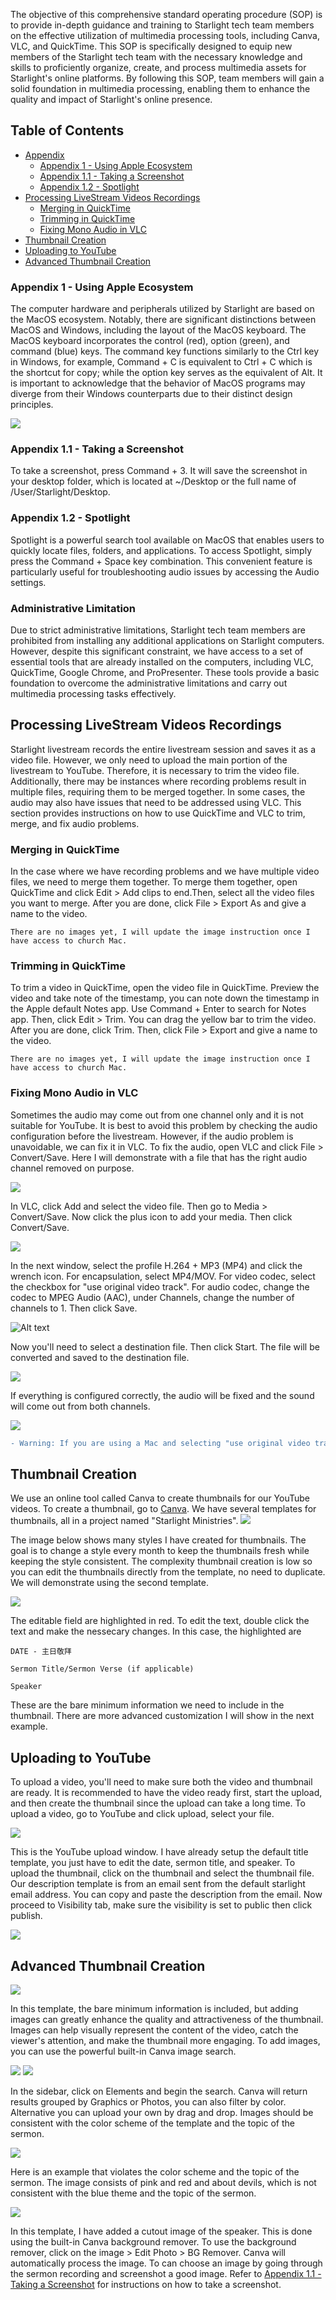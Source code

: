 
The objective of this comprehensive standard operating procedure (SOP) is to provide in-depth guidance and training to Starlight tech team members on the effective utilization of multimedia processing tools, including Canva, VLC, and QuickTime. This SOP is specifically designed to equip new members of the Starlight tech team with the necessary knowledge and skills to proficiently organize, create, and process multimedia assets for Starlight's online platforms. By following this SOP, team members will gain a solid foundation in multimedia processing, enabling them to enhance the quality and impact of Starlight's online presence.

## Table of Contents
- [Appendix](#appendix-1---using-apple-ecosystem)
    - [Appendix 1 - Using Apple Ecosystem](#appendix-1---using-apple-ecosystem)
    - [Appendix 1.1 - Taking a Screenshot](#appendix-11---taking-a-screenshot)
    - [Appendix 1.2 - Spotlight](#appendix-12---spotlight)
- [Processing LiveStream Videos Recordings](#processing-livestream-videos-recordings)
    - [Merging in QuickTime](#merging-in-quicktime)
    - [Trimming in QuickTime](#trimming-in-quicktime)
    - [Fixing Mono Audio in VLC](#fixing-mono-audio-in-vlc)
- [Thumbnail Creation](#thumbnail-creation)
- [Uploading to YouTube](#uploading-to-youtube)
- [Advanced Thumbnail Creation](#advanced-thumbnail-creation)


### Appendix 1 - Using Apple Ecosystem

The computer hardware and peripherals utilized by Starlight are based on the MacOS ecosystem. Notably, there are significant distinctions between MacOS and Windows, including the layout of the MacOS keyboard. The MacOS keyboard incorporates the control (red), option (green), and command (blue) keys. The command key functions similarly to the Ctrl key in Windows, for example, Command + C is equivalent to Ctrl + C which is the shortcut for copy; while the option key serves as the equivalent of Alt. It is important to acknowledge that the behavior of MacOS programs may diverge from their Windows counterparts due to their distinct design principles.

![](assets/2024-01-11-22-46-35.png)

### Appendix 1.1 - Taking a Screenshot

To take a screenshot, press Command + 3. It will save the screenshot in your desktop folder, which is located at ~/Desktop or the full name of /User/Starlight/Desktop.

### Appendix 1.2 - Spotlight
Spotlight is a powerful search tool available on MacOS that enables users to quickly locate files, folders, and applications. To access Spotlight, simply press the Command + Space key combination. This convenient feature is particularly useful for troubleshooting audio issues by accessing the Audio settings. 

### Administrative Limitation

Due to strict administrative limitations, Starlight tech team members are prohibited from installing any additional applications on Starlight computers. However, despite this significant constraint, we have access to a set of essential tools that are already installed on the computers, including VLC, QuickTime, Google Chrome, and ProPresenter. These tools provide a basic foundation to overcome the administrative limitations and carry out multimedia processing tasks effectively.

## Processing LiveStream Videos Recordings

Starlight livestream records the entire livestream session and saves it as a video file. However, we only need to upload the main portion of the livestream to YouTube. Therefore, it is necessary to trim the video file. Additionally, there may be instances where recording problems result in multiple files, requiring them to be merged together. In some cases, the audio may also have issues that need to be addressed using VLC. This section provides instructions on how to use QuickTime and VLC to trim, merge, and fix audio problems.

### Merging in QuickTime

In the case where we have recording problems and we have multiple video files, we need to merge them together. To merge them together, open QuickTime and click Edit > Add clips to end.Then, select all the video files you want to merge. After you are done, click File > Export As and give a name to the video.

`There are no images yet, I will update the image instruction once I have access to church Mac.`

### Trimming in QuickTime

To trim a video in QuickTime, open the video file in QuickTime. Preview the video and take note of the timestamp, you can note down the timestamp in the Apple default Notes app. Use Command + Enter to search for Notes app. Then, click Edit > Trim. You can drag the yellow bar to trim the video. After you are done, click Trim. Then, click File > Export and give a name to the video. 

`There are no images yet, I will update the image instruction once I have access to church Mac.`

### Fixing Mono Audio in VLC

Sometimes the audio may come out from one channel only and it is not suitable for YouTube. It is best to avoid this problem by checking the audio configuration before the livestream. However, if the audio problem is unavoidable, we can fix it in VLC. To fix the audio, open VLC and click File > Convert/Save. Here I will demonstrate with a file that has the right audio channel removed on purpose. 

![](assets/2024-01-20-23-58-08.png)

In VLC, click Add and select the video file. Then go to Media > Convert/Save. Now click the plus icon to add your media. Then click Convert/Save.

![](assets/2024-01-21-00-01-22.png)

In the next window, select the profile H.264 + MP3 (MP4) and click the wrench icon. For encapsulation, select MP4/MOV. For video codec, select the checkbox for "use original video track". For audio codec, change the codec to MPEG Audio (AAC), under Channels, change the number of channels to 1. Then click Save.

![Alt text](assets/starlight-sop.png)

Now you'll need to select a destination file. Then click Start. The file will be converted and saved to the destination file.

![](assets/2024-01-21-00-20-57.png)

If everything is configured correctly, the audio will be fixed and the sound will come out from both channels.

![](assets/2024-01-21-00-22-22.png)

```diff
- Warning: If you are using a Mac and selecting "use original video track" does not work, you can try to select "Video - H.264 + MP3 (MP4)" for video codec, I have not tested the reliability/reproducibility of "use original video track" since I do not have access to church's Mac. It is preferred to use "use original video track" since it is faster. If I have access to church's Mac, I will test for consistent results and update this SOP.
```

## Thumbnail Creation

We use an online tool called Canva to create thumbnails for our YouTube videos. To create a thumbnail, go to [Canva](https://www.canva.com/). We have several templates for thumbnails, all in a project named "Starlight Ministries".
![](assets/2024-01-20-23-50-24.png)

The image below shows many styles I have created for thumbnails. The goal is to change a style every month to keep the thumbnails fresh while keeping the style consistent. The complexity thumbnail creation is low so you can edit the thumbnails directly from the template, no need to duplicate. We will demonstrate using the second template.

![](assets/2024-01-21-00-31-32.png)

The editable field are highlighted in red. To edit the text, double click the text and make the nessecary changes. In this case, the highlighted are 

`DATE - 主日敬拜`

`Sermon Title/Sermon Verse (if applicable)`

`Speaker`

These are the bare minimum information we need to include in the thumbnail. There are more advanced customization I will show in the next example.

## Uploading to YouTube

To upload a video, you'll need to make sure both the video and thumbnail are ready. It is recommended to have the video ready first, start the upload, and then create the thumbnail since the upload can take a long time. To upload a video, go to YouTube and click upload, select your file.

![](assets/2024-01-21-00-52-12.png)

This is the YouTube upload window. I have already setup the default title template, you just have to edit the date, sermon title, and speaker. To upload the thumbnail, click on the thumbnail and select the thumbnail file. Our description template is from an email sent from the default starlight email address. You can copy and paste the description from the email. Now proceed to Visibility tab, make sure the visibility is set to public then click publish.

![](assets/2024-01-21-00-56-42.png)

## Advanced Thumbnail Creation

![](assets/2024-01-21-00-34-24.png)

In this template, the bare minimum information is included, but adding images can greatly enhance the quality and attractiveness of the thumbnail. Images can help visually represent the content of the video, catch the viewer's attention, and make the thumbnail more engaging. To add images, you can use the powerful built-in Canva image search. 

![](assets/2024-01-21-00-38-06.png) ![](assets/2024-01-21-00-38-16.png)

In the sidebar, click on Elements and begin the search. Canva will return results grouped by Graphics or Photos, you can also filter by color. Alternative you can upload your own by drag and drop. Images should be consistent with the color scheme of the template and the topic of the sermon.

![](assets/2024-01-21-00-42-55.png)

Here is an example that violates the color scheme and the topic of the sermon. The image consists of pink and red and about devils, which is not consistent with the blue theme and the topic of the sermon.

![](assets/2024-01-21-00-45-34.png)

In this template, I have added a cutout image of the speaker. This is done using the built-in Canva background remover. To use the background remover, click on the image > Edit Photo > BG Remover. Canva will automatically process the image. To can choose an image by going through the sermon recording and screenshot a good image. Refer to [Appendix 1.1 - Taking a Screenshot](#appendix-11---taking-a-screenshot) for instructions on how to take a screenshot.




